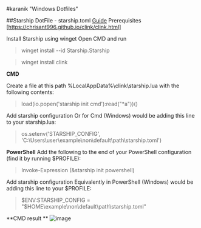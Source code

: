 #karanik "Windows Dotfiles"

##Starship DotFile - starship.toml
[Guide](https://starship.rs/guide/#%F0%9F%9A%80-installation)
Prerequisites [https://chrisant996.github.io/clink/clink.html]

Install Starship using winget
Open CMD and run
>winget install --id Starship.Starship

>winget install clink


**CMD**

Create a file at this path %LocalAppData%\clink\starship.lua with the following contents:
>load(io.popen('starship init cmd'):read("*a"))()

Add starship configuration
Or for Cmd (Windows) would be adding this line to your starship.lua:
>os.setenv('STARSHIP_CONFIG', 'C:\\Users\\user\\example\\non\\default\\path\\starship.toml')

**PowerShell**
Add the following to the end of your PowerShell configuration (find it by running $PROFILE):
>Invoke-Expression (&starship init powershell)

Add starship configuration
Equivalently in PowerShell (Windows) would be adding this line to your $PROFILE:
>$ENV:STARSHIP_CONFIG = "$HOME\example\non\default\path\starship.toml"



**CMD result **
![image](https://github.com/karanikn/dotfiles-win/assets/1959460/ca8ab829-95e6-4b56-82d6-0b143ae660f3)
